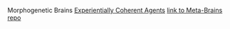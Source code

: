 Morphogenetic Brains [Experientially Coherent Agents](https://github.com/Orthogonal-Research-Lab/Physical-Intelligence-IA/blob/master/Experientially%20Coherent%20Agents/README.md) [link to Meta-Brains repo](https://github.com/Orthogonal-Research-Lab/Meta-brain-Models/tree/master/Morphogenetic%20Agents)


